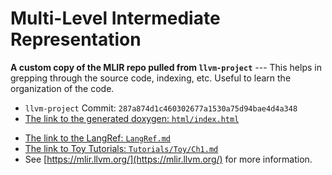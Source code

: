 # Multi-Level Intermediate Representation

__A custom copy of the MLIR repo pulled from `llvm-project`__ ---
This helps in grepping through the source code, indexing, etc. Useful to
learn the organization of the code.

- `llvm-project` Commit: `287a874d1c460302677a1530a75d94bae4d4a348`
- [The link to the generated doxygen: `html/index.html`](html/index.html)
<!-- TODO: link to bollu.github.io, after getting Jekyll to accept our docs. -->
- [The link to the LangRef: `LangRef.md`](https://github.com/bollu/standalone-mlir/blob/master/orig_docs/LangRef.md)
- [The link to  Toy Tutorials: `Tutorials/Toy/Ch1.md`](https://github.com/bollu/standalone-mlir/blob/master/orig_docs/Tutorials/Toy/Ch-1.md)
- See [https://mlir.llvm.org/](https://mlir.llvm.org/) for more information.

